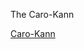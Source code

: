 The Caro-Kann

[Caro-Kann](https://raw.githubusercontent.com/benedekfazekas/caro-kann-snapshot/main/caro-kann.svg)
